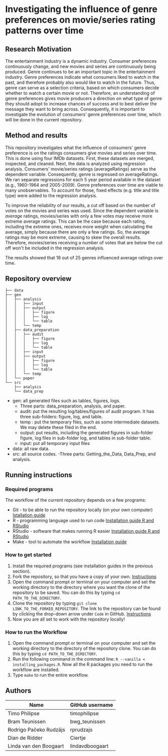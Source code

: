 # Investigating the influence of genre preferences on movie/series rating patterns over time

## Research Motivation

The entertainment industry is a dynamic industry. Consumer preferences continuously change, and new movies and series are continuously being produced. Genre continues to be an important topic in the entertainment industry. Genre preferences indicate what consumers liked to watch in the past, and therefore probably also would like to watch in the future. Thus, genre can serve as a selection criteria, based on which consumers decide whether to watch a certain movie or not. Therefore, an understanding of genre preferences gives movie producers a direction on what type of genre they should adopt to increase chances of success and to best deliver the message they want to bring across. Consequently, it is important to investigate the evolution of consumers’ genre preferences over time, which will be done in the current repository. 

## Method and results

This repository investigates what the influence of consumers' genre preference is on the ratings consumers give movies and series over time. This is done using four IMDb datasets. First, these datasets are merged, inspected, and cleaned. Next, the data is analyzed  using regression analysis. Consumers' movie/series ratings (averageRatings) serve as the dependent variable. Consequently, genre is regressed on averageRatings. We ran separate regressions for each 5 year period available in the dataset (e.g., 1960-1964 and 2005-2009). Genre preferences over time are viable to many unobservables. To account for those, fixed effects (e.g. title and title type) were added to the regression analysis.

To improve the reliability of our results, a cut off based on the number of votes on the movies and series was used. Since the dependent variable is *average* ratings, movies/series with only a few votes may receive more extreme average ratings. This can be the case because each rating, including the extreme ones, receives more weight when calculating the average, simply because there are only a few ratings. So, the average ratings may be more extreme, causing to skew the overall results. Therefore, movies/series receiving a number of votes that are below the cut off won't be included in the regression analysis. 

The results showed that 18 out of 25 genres influenced average ratings over time. 

## Repository overview

```
├── data
├── gen
│   ├── analysis
│   │   ├── input
│   │   ├── output
│   │   │   ├── figure
│   │   │   ├── log
│   │   │   └── table
│   │   └── temp
│   ├── data_preparation
│   │   ├── audit
│   │   │   ├── figure
│   │   │   ├── log
│   │   │   └── table
│   │   ├── input
│   │   ├── output
│   │   │   ├── figure
│   │   │   ├── log
│   │   │   └── table
│   │   └── temp
│   └── paper
└── src
    ├── analysis
    └── data_prep
```
    
* gen: all generated files such as tables, figures, logs.
  - Three parts: data_preparation, analysis, and paper.
  - audit: put the resulting log/tables/figures of audit program. It has three sub-folders: figure, log, and table.
  - temp : put the temporary files, such as some intermediate datasets. We may delete these filed in the end.
  - output: put results, including the generated figures in sub-folder figure, log files in sub-folder log, and tables in sub-folder table.
  - input: put all temporary input files
* data: all raw data.
* src: all source codes.
  -Three parts: Getting_the_Data, Data_Prep, and analysis.

## Running instructions

### Required programs

The workflow of the current repository depends on a few programs: 

* Git - to be able to run the repository locally (on your own computer) [Istallation guide](https://tilburgsciencehub.com/topics/automation/version-control/start-git/git/)
* R - programming language used to run code [Installation guide R and RStudio](https://tilburgsciencehub.com/topics/computer-setup/software-installation/rstudio/r/)
* RStudio - software that makes running R easier [Installation guide R and RStudio](https://tilburgsciencehub.com/topics/computer-setup/software-installation/rstudio/r/)
* Make - tool to automate the workflow [Installation guide](https://tilburgsciencehub.com/topics/automation/automation-tools/makefiles/make])

### How to get started

1. Install the required programs (see installation guides in the previous section).
2. Fork the repository, so that you have a copy of your own. [Instructions](https://docs.github.com/en/pull-requests/collaborating-with-pull-requests/working-with-forks/fork-a-repo)
3. Open the command prompt or terminal on your computer and set the working directory to the directory where you want the clone of the repository to be saved. You can do this by typing `cd PATH_TO_THE_DIRECTORY`.
4. Clone the repository by typing `git clone LINK_TO_THE_FORKED_REPOSITORY`. The link to the repository can be found by clicking the drop-down arrow under `Code` in GitHub. [Instructions](https://docs.github.com/en/pull-requests/collaborating-with-pull-requests/working-with-forks/fork-a-repo#cloning-your-forked-repository)
5. Now you are all set to work with the repository locally!

### How to run the Workflow

1. Open the command prompt or terminal on your computer and set the working directory to the directory of the repository clone. You can do this by typing `cd PATH_TO_THE_DIRECTORY`.
2. Run the following command in the command line: `R --vanilla < installing_packages.R`. Now all the R packages you need to run the workflow are installed.
2. Type `make` to run the entire workflow.

## Authors

| Name                    | GitHub username  |
|-------------------------|------------------|
| Timo Philipse           | timophilipse     |
| Bram Teunissen          | bwg_teunissen    |
| Rodrigo Pačeko Rudzājs  | rprudzajs        |
| Dian de Ridder          | Ciertje          |
| Linda van den Boogaart  | lindavdboogaart  |
